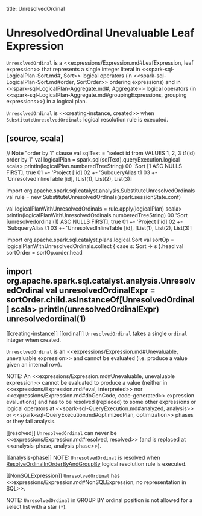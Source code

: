 title: UnresolvedOrdinal

# UnresolvedOrdinal Unevaluable Leaf Expression

`UnresolvedOrdinal` is a <<expressions/Expression.md#LeafExpression, leaf expression>> that represents a single integer literal in <<spark-sql-LogicalPlan-Sort.md#, Sort>> logical operators (in <<spark-sql-LogicalPlan-Sort.md#order, SortOrder>> ordering expressions) and in <<spark-sql-LogicalPlan-Aggregate.md#, Aggregate>> logical operators (in <<spark-sql-LogicalPlan-Aggregate.md#groupingExpressions, grouping expressions>>) in a logical plan.

`UnresolvedOrdinal` is <<creating-instance, created>> when `SubstituteUnresolvedOrdinals` logical resolution rule is executed.

[source, scala]
----
// Note "order by 1" clause
val sqlText = "select id from VALUES 1, 2, 3 t1(id) order by 1"
val logicalPlan = spark.sql(sqlText).queryExecution.logical
scala> println(logicalPlan.numberedTreeString)
00 'Sort [1 ASC NULLS FIRST], true
01 +- 'Project ['id]
02    +- 'SubqueryAlias t1
03       +- 'UnresolvedInlineTable [id], [List(1), List(2), List(3)]

import org.apache.spark.sql.catalyst.analysis.SubstituteUnresolvedOrdinals
val rule = new SubstituteUnresolvedOrdinals(spark.sessionState.conf)

val logicalPlanWithUnresolvedOrdinals = rule.apply(logicalPlan)
scala> println(logicalPlanWithUnresolvedOrdinals.numberedTreeString)
00 'Sort [unresolvedordinal(1) ASC NULLS FIRST], true
01 +- 'Project ['id]
02    +- 'SubqueryAlias t1
03       +- 'UnresolvedInlineTable [id], [List(1), List(2), List(3)]

import org.apache.spark.sql.catalyst.plans.logical.Sort
val sortOp = logicalPlanWithUnresolvedOrdinals.collect { case s: Sort => s }.head
val sortOrder = sortOp.order.head

import org.apache.spark.sql.catalyst.analysis.UnresolvedOrdinal
val unresolvedOrdinalExpr = sortOrder.child.asInstanceOf[UnresolvedOrdinal]
scala> println(unresolvedOrdinalExpr)
unresolvedordinal(1)
----

[[creating-instance]]
[[ordinal]]
`UnresolvedOrdinal` takes a single `ordinal` integer when created.

`UnresolvedOrdinal` is an <<expressions/Expression.md#Unevaluable, unevaluable expression>> and cannot be evaluated (i.e. produce a value given an internal row).

NOTE: An <<expressions/Expression.md#Unevaluable, unevaluable expression>> cannot be evaluated to produce a value (neither in <<expressions/Expression.md#eval, interpreted>> nor <<expressions/Expression.md#doGenCode, code-generated>> expression evaluations) and has to be resolved (replaced) to some other expressions or logical operators at <<spark-sql-QueryExecution.md#analyzed, analysis>> or <<spark-sql-QueryExecution.md#optimizedPlan, optimization>> phases or they fail analysis.

[[resolved]]
`UnresolvedOrdinal` can never be <<expressions/Expression.md#resolved, resolved>> (and is replaced at <<analysis-phase, analysis phase>>).

[[analysis-phase]]
NOTE: `UnresolvedOrdinal` is resolved when [ResolveOrdinalInOrderByAndGroupBy](../logical-analysis-rules/ResolveOrdinalInOrderByAndGroupBy.md) logical resolution rule is executed.

[[NonSQLExpression]]
`UnresolvedOrdinal` has <<expressions/Expression.md#NonSQLExpression, no representation in SQL>>.

NOTE: `UnresolvedOrdinal` in GROUP BY ordinal position is not allowed for a select list with a star (`*`).
